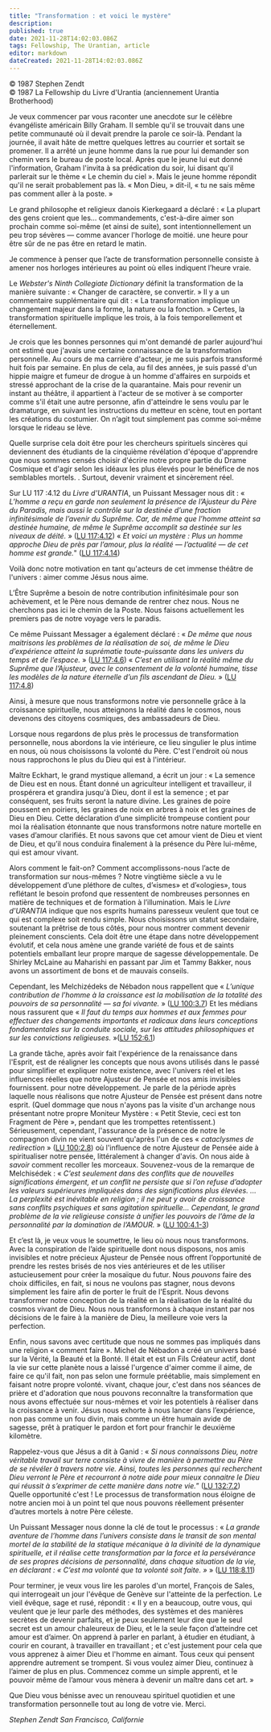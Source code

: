 ```yaml
---
title: "Transformation : et voici le mystère"
description: 
published: true
date: 2021-11-28T14:02:03.086Z
tags: Fellowship, The Urantian, article
editor: markdown
dateCreated: 2021-11-28T14:02:03.086Z
---
```


<p class="v-card v-sheet theme--light grey lighten-3 px-2">© 1987 Stephen Zendt<br>© 1987 La Fellowship du Livre d'Urantia (anciennement Urantia Brotherhood)</p>


Je veux commencer par vous raconter une anecdote sur le célèbre évangéliste américain Billy Graham. Il semble qu'il se trouvait dans une petite communauté où il devait prendre la parole ce soir-là. Pendant la journée, il avait hâte de mettre quelques lettres au courrier et sortait se promener. Il a arrêté un jeune homme dans la rue pour lui demander son chemin vers le bureau de poste local. Après que le jeune lui eut donné l'information, Graham l'invita à sa prédication du soir, lui disant qu'il parlerait sur le thème « Le chemin du ciel ». Mais le jeune homme répondit qu'il ne serait probablement pas là. « Mon Dieu, » dit-il, « tu ne sais même pas comment aller à la poste. »

Le grand philosophe et religieux danois Kierkegaard a déclaré : « La plupart des gens croient que les… commandements, c'est-à-dire aimer son prochain comme soi-même (et ainsi de suite), sont intentionnellement un peu trop sévères — comme avancer l'horloge de moitié. une heure pour être sûr de ne pas être en retard le matin.

Je commence à penser que l’acte de transformation personnelle consiste à amener nos horloges intérieures au point où elles indiquent l’heure vraie.

Le _Webster's Ninth Collegiate Dictionary_ définit la transformation de la manière suivante : « Changer de caractère, se convertir. » Il y a un commentaire supplémentaire qui dit : « La transformation implique un changement majeur dans la forme, la nature ou la fonction. » Certes, la transformation spirituelle implique les trois, à la fois temporellement et éternellement.

Je crois que les bonnes personnes qui m'ont demandé de parler aujourd'hui ont estimé que j'avais une certaine connaissance de la transformation personnelle. Au cours de ma carrière d'acteur, je me suis parfois transformé huit fois par semaine. En plus de cela, au fil des années, je suis passé d'un hippie maigre et fumeur de drogue à un homme d'affaires en surpoids et stressé approchant de la crise de la quarantaine. Mais pour revenir un instant au théâtre, il appartient à l'acteur de se motiver à se comporter comme s'il était une autre personne, afin d'atteindre le sens voulu par le dramaturge, en suivant les instructions du metteur en scène, tout en portant les créations du costumier. On n’agit tout simplement pas comme soi-même lorsque le rideau se lève.

Quelle surprise cela doit être pour les chercheurs spirituels sincères qui deviennent des étudiants de la cinquième révélation d'époque d'apprendre que nous sommes censés choisir d'écrire notre propre partie du Drame Cosmique et d'agir selon les idéaux les plus élevés pour le bénéfice de nos semblables mortels. . Surtout, devenir vraiment et sincèrement réel.

Sur LU 117 :4.12 du _Livre d'URANTIA_, un Puissant Messager nous dit : « _L’homme a reçu en garde non seulement la présence de l’Ajusteur du Père du Paradis, mais aussi le contrôle sur la destinée d’une fraction infinitésimale de l’avenir du Suprême. Car, de même que l’homme atteint sa destinée humaine, de même le Suprême accomplit sa destinée sur les niveaux de déité._ » ([LU 117:4.12](/fr/The_Urantia_Book/117#p4_12)) « _Et voici un mystère : Plus un homme approche Dieu de près par l’amour, plus la réalité — l’actualité — de cet homme est grande._" ([LU 117:4.14](/fr/The_Urantia_Book/117#p4_14))

Voilà donc notre motivation en tant qu'acteurs de cet immense théâtre de l'univers : aimer comme Jésus nous aime.

L’Être Suprême a besoin de notre contribution infinitésimale pour son achèvement, et le Père nous demande de rentrer chez nous. Nous ne cherchons pas ici le chemin de la Poste. Nous faisons actuellement les premiers pas de notre voyage vers le paradis.

Ce même Puissant Messager a également déclaré : « _De même que nous maitrisons les problèmes de la réalisation de soi, de même le Dieu d’expérience atteint la suprématie toute-puissante dans les univers du temps et de l’espace._ » ([LU 117:4.6](/fr/The_Urantia_Book/117#p4_6)) « _C’est en utilisant la réalité même du Suprême que l’Ajusteur, avec le consentement de la volonté humaine, tisse les modèles de la nature éternelle d’un fils ascendant de Dieu._ » ([LU 117:4.8](/fr/The_Urantia_Book/117#p4_8))

Ainsi, à mesure que nous transformons notre vie personnelle grâce à la croissance spirituelle, nous atteignons la réalité dans le cosmos, nous devenons des citoyens cosmiques, des ambassadeurs de Dieu.

Lorsque nous regardons de plus près le processus de transformation personnelle, nous abordons la vie intérieure, ce lieu singulier le plus intime en nous, où nous choisissons la volonté du Père. C'est l'endroit où nous nous rapprochons le plus du Dieu qui est à l'intérieur.

Maître Eckhart, le grand mystique allemand, a écrit un jour : « La semence de Dieu est en nous. Étant donné un agriculteur intelligent et travailleur, il prospérera et grandira jusqu'à Dieu, dont il est la semence ; et par conséquent, ses fruits seront la nature divine. Les graines de poire poussent en poiriers, les graines de noix en arbres à noix et les graines de Dieu en Dieu. Cette déclaration d’une simplicité trompeuse contient pour moi la réalisation étonnante que nous transformons notre nature mortelle en vases d’amour clarifiés. Et nous savons que cet amour vient de Dieu et vient de Dieu, et qu’il nous conduira finalement à la présence du Père lui-même, qui est amour vivant.

Alors comment le fait-on? Comment accomplissons-nous l’acte de transformation sur nous-mêmes ? Notre vingtième siècle a vu le développement d’une pléthore de cultes, d’«ismes» et d’«ologies», tous reflétant le besoin profond que ressentent de nombreuses personnes en matière de techniques et de formation à l’illumination. Mais le _Livre d'URANTIA_ indique que nos esprits humains paresseux veulent que tout ce qui est complexe soit rendu simple. Nous choisissons un statut secondaire, soutenant la prêtrise de tous côtés, pour nous montrer comment devenir pleinement conscients. Cela doit être une étape dans notre développement évolutif, et cela nous amène une grande variété de fous et de saints potentiels emballant leur propre marque de sagesse développementale. De Shirley McLaine au Maharishi en passant par Jim et Tammy Bakker, nous avons un assortiment de bons et de mauvais conseils.

Cependant, les Melchizédeks de Nébadon nous rappellent que « _L’unique contribution de l’homme à la croissance est la mobilisation de la totalité des pouvoirs de sa personnalité — sa foi vivante._ » ([LU 100:3.7](/fr/The_Urantia_Book/100#p3_7)) Et les médians nous rassurent que « _Il faut du temps aux hommes et aux femmes pour effectuer des changements importants et radicaux dans leurs conceptions fondamentales sur la conduite sociale, sur les attitudes philosophiques et sur les convictions religieuses._ »([LU 152:6.1](/fr/The_Urantia_Book/152#p6_1))

La grande tâche, après avoir fait l'expérience de la renaissance dans l'Esprit, est de réaligner les concepts que nous avons utilisés dans le passé pour simplifier et expliquer notre existence, avec l'univers réel et les influences réelles que notre Ajusteur de Pensée et nos amis invisibles fournissent. pour notre développement. Je parle de la période après laquelle nous réalisons que notre Ajusteur de Pensée est présent dans notre esprit. (Quel dommage que nous n'ayons pas la visite d'un archange nous présentant notre propre Moniteur Mystère : « Petit Stevie, ceci est ton Fragment de Père », pendant que les trompettes retentissent.) Sérieusement, cependant, l'assurance de la présence de notre le compagnon divin ne vient souvent qu'après l'un de ces « _cataclysmes de redirection_ » ([LU 100:2.8](/fr/The_Urantia_Book/100#p2_8)) où l'influence de notre Ajusteur de Pensée aide à spiritualiser notre pensée, littéralement à changer d'avis. On nous aide à _savoir_ comment recoller les morceaux. Souvenez-vous de la remarque de Melchisédek : « _C’est seulement dans des conflits que de nouvelles significations émergent, et un conflit ne persiste que si l’on refuse d’adopter les valeurs supérieures impliquées dans des significations plus élevées. ... La perplexité est inévitable en religion ; il ne peut y avoir de croissance sans conflits psychiques et sans agitation spirituelle... Cependant, le grand problème de la vie religieuse consiste à unifier les pouvoirs de l’âme de la personnalité par la domination de l’AMOUR._ » ([LU 100:4.1-3](/fr/The_Urantia_Book/100#p4_1))

Et c’est là, je veux vous le soumettre, le lieu où nous nous transformons. Avec la conspiration de l’aide spirituelle dont nous disposons, nos amis invisibles et notre précieux Ajusteur de Pensée nous offrent l’opportunité de prendre les restes brisés de nos vies antérieures et de les utiliser astucieusement pour créer la mosaïque du futur. Nous _pouvons_ faire des choix difficiles, en fait, si nous ne voulons pas stagner, nous devons simplement les faire afin de porter le fruit de l'Esprit. Nous devons transformer notre conception de la réalité en la réalisation de la réalité du cosmos vivant de Dieu. Nous nous transformons à chaque instant par nos décisions de le faire à la manière de Dieu, la meilleure voie vers la perfection.

Enfin, nous savons avec certitude que nous ne sommes pas impliqués dans une religion « comment faire ». Michel de Nébadon a créé un univers basé sur la Vérité, la Beauté et la Bonté. Il était et est un Fils Créateur actif, dont la vie sur cette planète nous a laissé l'urgence d'aimer comme il aime, de faire ce qu'il fait, non pas selon une formule préétablie, mais simplement en faisant notre propre volonté. vivant, chaque jour, c'est dans nos séances de prière et d'adoration que nous pouvons reconnaître la transformation que nous avons effectuée sur nous-mêmes et voir les potentiels à réaliser dans la croissance à venir. Jésus nous exhorte à nous lancer dans l’expérience, non pas comme un fou divin, mais comme un être humain avide de sagesse, prêt à pratiquer le pardon et fort pour franchir le deuxième kilomètre.

Rappelez-vous que Jésus a dit à Ganid : « _Si nous connaissons Dieu, notre véritable travail sur terre consiste à vivre de manière à permettre au Père de se révéler à travers notre vie. Ainsi, toutes les personnes qui recherchent Dieu verront le Père et recourront à notre aide pour mieux connaitre le Dieu qui réussit à s’exprimer de cette manière dans notre vie._” ([LU 132:7.2](/fr/The_Urantia_Book/132#p7_2)) Quelle opportunité c'est ! Le processus de transformation nous éloigne de notre ancien moi à un point tel que nous pouvons réellement présenter d’autres mortels à notre Père céleste.

Un Puissant Messager nous donne la clé de tout le processus : « _La grande aventure de l’homme dans l’univers consiste dans le transit de son mental mortel de la stabilité de la statique mécanique à la divinité de la dynamique spirituelle, et il réalise cette transformation par la force et la persévérance de ses propres décisions de personnalité, dans chaque situation de la vie, en déclarant : « C’est ma volonté que ta volonté soit faite. »_ » ([LU 118:8.11](/fr/The_Urantia_Book/118#p8_11))

Pour terminer, je veux vous lire les paroles d'un mortel, François de Sales, qui interrogeait un jour l'évêque de Genève sur l'atteinte de la perfection. Le vieil évêque, sage et rusé, répondit : « Il y en a beaucoup, outre vous, qui veulent que je leur parle des méthodes, des systèmes et des manières secrètes de devenir parfaits, et je peux seulement leur dire que le seul secret est un amour chaleureux de Dieu, et le la seule façon d’atteindre cet amour est d’aimer. On apprend à parler en parlant, à étudier en étudiant, à courir en courant, à travailler en travaillant ; et c'est justement pour cela que vous apprenez à aimer Dieu et l'homme en aimant. Tous ceux qui pensent apprendre autrement se trompent. Si vous voulez aimer Dieu, continuez à l’aimer de plus en plus. Commencez comme un simple apprenti, et le pouvoir même de l’amour vous mènera à devenir un maître dans cet art. »

Que Dieu vous bénisse avec un renouveau spirituel quotidien et une transformation personnelle tout au long de votre vie. Merci.

_Stephen Zendt_
_San Francisco, Californie_


